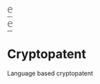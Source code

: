 <div class="elveirdor-logo">
  <span>e</span>
</div>
<div class="elveirdor-logo">
  <span>e</span>
</div>

<style>
  .elveirdor-logo {
    font-family: 'Open Sans', sans-serif;
    font-size: 24px;
    color: #333333;
  }

  .elveirdor-logo span {
    font-weight: 300;
    letter-spacing: -1px;
    text-decoration: none;
    border-bottom: 1px solid #333333;
    padding-bottom: 2px;
  }
</style>
# Cryptopatent
Language based cryptopatent
